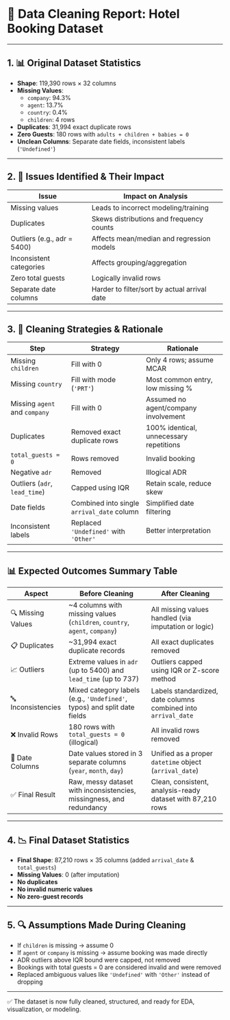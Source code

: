 # 🧼 Data Cleaning Report: Hotel Booking Dataset

---

## 1. 📊 Original Dataset Statistics

- **Shape**: 119,390 rows × 32 columns
- **Missing Values**:
  - `company`: 94.3%
  - `agent`: 13.7%
  - `country`: 0.4%
  - `children`: 4 rows
- **Duplicates**: 31,994 exact duplicate rows
- **Zero Guests**: 180 rows with `adults + children + babies = 0`
- **Unclean Columns**: Separate date fields, inconsistent labels (`'Undefined'`)

---

## 2. 🛑 Issues Identified & Their Impact

| Issue                       | Impact on Analysis                           |
| --------------------------- | -------------------------------------------- |
| Missing values              | Leads to incorrect modeling/training         |
| Duplicates                  | Skews distributions and frequency counts     |
| Outliers (e.g., adr = 5400) | Affects mean/median and regression models    |
| Inconsistent categories     | Affects grouping/aggregation                 |
| Zero total guests           | Logically invalid rows                       |
| Separate date columns       | Harder to filter/sort by actual arrival date |

---

## 3. 🧠 Cleaning Strategies & Rationale

| Step                          | Strategy                                   | Rationale                               |
| ----------------------------- | ------------------------------------------ | --------------------------------------- |
| Missing `children`            | Fill with 0                                | Only 4 rows; assume MCAR                |
| Missing `country`             | Fill with mode (`'PRT'`)                   | Most common entry, low missing %        |
| Missing `agent` and `company` | Fill with 0                                | Assumed no agent/company involvement    |
| Duplicates                    | Removed exact duplicate rows               | 100% identical, unnecessary repetitions |
| `total_guests = 0`            | Rows removed                               | Invalid booking                         |
| Negative `adr`                | Removed                                    | Illogical ADR                           |
| Outliers (`adr`, `lead_time`) | Capped using IQR                           | Retain scale, reduce skew               |
| Date fields                   | Combined into single `arrival_date` column | Simplified date filtering               |
| Inconsistent labels           | Replaced `'Undefined'` with `'Other'`      | Better interpretation                   |

---

## 📊 Expected Outcomes Summary Table

| Aspect             | Before Cleaning                                                            | After Cleaning                                                 |
| ------------------ | -------------------------------------------------------------------------- | -------------------------------------------------------------- |
| 🔍 Missing Values  | ~4 columns with missing values (`children`, `country`, `agent`, `company`) | All missing values handled (via imputation or logic)           |
| 📋 Duplicates      | ~31,994 exact duplicate records                                            | All exact duplicates removed                                   |
| 📈 Outliers        | Extreme values in `adr` (up to 5400) and `lead_time` (up to 737)           | Outliers capped using IQR or Z-score method                    |
| 🔤 Inconsistencies | Mixed category labels (e.g., `'Undefined'`, typos) and split date fields   | Labels standardized, date columns combined into `arrival_date` |
| ❌ Invalid Rows    | 180 rows with `total_guests = 0` (illogical)                               | All invalid rows removed                                       |
| 📅 Date Columns    | Date values stored in 3 separate columns (`year`, `month`, `day`)          | Unified as a proper `datetime` object (`arrival_date`)         |
| ✅ Final Result    | Raw, messy dataset with inconsistencies, missingness, and redundancy       | Clean, consistent, analysis-ready dataset with 87,210 rows     |

---

## 4. 📉 Final Dataset Statistics

- **Final Shape**: 87,210 rows × 35 columns (added `arrival_date` & `total_guests`)
- **Missing Values**: 0 (after imputation)
- **No duplicates**
- **No invalid numeric values**
- **No zero-guest records**

---

## 5. 🔍 Assumptions Made During Cleaning

- If `children` is missing → assume 0
- If `agent` or `company` is missing → assume booking was made directly
- ADR outliers above IQR bound were capped, not removed
- Bookings with total guests = 0 are considered invalid and were removed
- Replaced ambiguous values like `'Undefined'` with `'Other'` instead of dropping

---

✅ The dataset is now fully cleaned, structured, and ready for EDA, visualization, or modeling.
